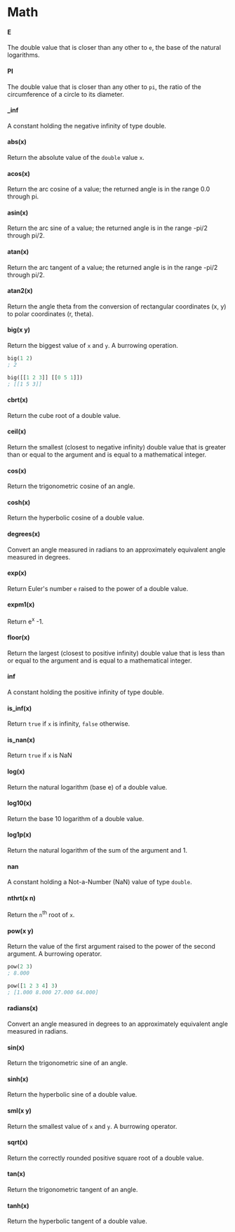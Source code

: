 # Math

#### E

The double value that is closer than any other to `e`, the base of the natural logarithms.

#### PI

The double value that is closer than any other to `pi`, the ratio of the circumference of a circle to its diameter.

#### _inf

A constant holding the negative infinity of type double.

#### abs(x)

Return the absolute value of the `double` value `x`.

#### acos(x)

Return the arc cosine of a value; the returned angle is in the range 0.0 through pi.

#### asin(x)

Return the arc sine of a value; the returned angle is in the range -pi/2 through pi/2.

#### atan(x)

Return the arc tangent of a value; the returned angle is in the range -pi/2 through pi/2.

#### atan2(x)

Return the angle theta from the conversion of rectangular coordinates (x, y) to polar coordinates (r, theta).

#### big(x y)

Return the biggest value of `x` and `y`. A burrowing operation.

```lisp
big(1 2)
; 2

big([[1 2 3]] [[0 5 1]])
; [[1 5 3]]
```

#### cbrt(x)

Return the cube root of a double value.

#### ceil(x)

Return the smallest (closest to negative infinity) double value that is greater than
or equal to the argument and is equal to a mathematical integer.

#### cos(x)

Return the trigonometric cosine of an angle.

#### cosh(x)

Return the hyperbolic cosine of a double value.

#### degrees(x)

Convert an angle measured in radians to an approximately equivalent angle measured in degrees.

#### exp(x)

Return Euler's number `e` raised to the power of a double value.

#### expm1(x)

Return e<sup>x</sup> -1.

#### floor(x)

Return the largest (closest to positive infinity) double value that is
less than or equal to the argument and is equal to a mathematical integer.

#### inf

A constant holding the positive infinity of type double.

#### is_inf(x)

Return `true` if `x` is infinity, `false` otherwise.

#### is_nan(x)

Return `true` if `x` is NaN

#### log(x)

Return the natural logarithm (base e) of a double value.

#### log10(x)

Return the base 10 logarithm of a double value.

#### log1p(x)

Return the natural logarithm of the sum of the argument and 1.

#### nan

A constant holding a Not-a-Number (NaN) value of type `double`.

#### nthrt(x n)

Return the `n`<sup>th</sup> root of `x`.

#### pow(x y)

Return the value of the first argument raised to the power of the second argument.
A burrowing operator.

```lisp
pow(2 3)
; 8.000

pow([1 2 3 4] 3)
; [1.000 8.000 27.000 64.000]
```

#### radians(x)

Convert an angle measured in degrees to an approximately equivalent angle measured in radians.

#### sin(x)

Return the trigonometric sine of an angle.

#### sinh(x)

Return the hyperbolic sine of a double value.

#### sml(x y)

Return the smallest value of `x` and `y`. A burrowing operator.

#### sqrt(x)

Return the correctly rounded positive square root of a double value.

#### tan(x)

Return the trigonometric tangent of an angle.

#### tanh(x)

Return the hyperbolic tangent of a double value.